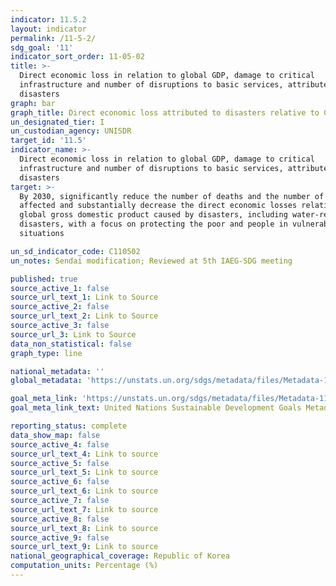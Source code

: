 ```yaml
---
indicator: 11.5.2
layout: indicator
permalink: /11-5-2/
sdg_goal: '11'
indicator_sort_order: 11-05-02
title: >-
  Direct economic loss in relation to global GDP, damage to critical
  infrastructure and number of disruptions to basic services, attributed to
  disasters
graph: bar
graph_title: Direct economic loss attributed to disasters relative to GDP
un_designated_tier: I
un_custodian_agency: UNISDR
target_id: '11.5'
indicator_name: >-
  Direct economic loss in relation to global GDP, damage to critical
  infrastructure and number of disruptions to basic services, attributed to
  disasters
target: >-
  By 2030, significantly reduce the number of deaths and the number of people
  affected and substantially decrease the direct economic losses relative to
  global gross domestic product caused by disasters, including water-related
  disasters, with a focus on protecting the poor and people in vulnerable
  situations

un_sd_indicator_code: C110502
un_notes: Sendai modification; Reviewed at 5th IAEG-SDG meeting

published: true
source_active_1: false
source_url_text_1: Link to Source
source_active_2: false
source_url_text_2: Link to Source
source_active_3: false
source_url_3: Link to Source
data_non_statistical: false
graph_type: line

national_metadata: ''
global_metadata: 'https://unstats.un.org/sdgs/metadata/files/Metadata-11-05-02.pdf'

goal_meta_link: 'https://unstats.un.org/sdgs/metadata/files/Metadata-11-05-02.pdf'
goal_meta_link_text: United Nations Sustainable Development Goals Metadata (pdf 2066kB)

reporting_status: complete
data_show_map: false
source_active_4: false
source_url_text_4: Link to source
source_active_5: false
source_url_text_5: Link to source
source_active_6: false
source_url_text_6: Link to source
source_active_7: false
source_url_text_7: Link to source
source_active_8: false
source_url_text_8: Link to source
source_active_9: false
source_url_text_9: Link to source
national_geographical_coverage: Republic of Korea
computation_units: Percentage (%)
---
```

